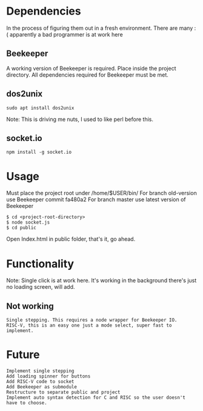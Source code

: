 # Dependencies
In the process of figuring them out in a fresh environment. There are many :( apparently a bad programmer is at work here

## Beekeeper
A working version of Beekeeper is required. Place inside the project directory.
All dependencies required for Beekeeper must be met.

## dos2unix
	sudo apt install dos2unix

Note: This is driving me nuts, I used to like perl before this.
## socket.io
	npm install -g socket.io

# Usage
Must place the project root under /home/$USER/bin/
For branch old-version use Beekeeper commit fa480a2
For branch master use latest version of Beekeeper

	$ cd <project-root-directory>
	$ node socket.js
	$ cd public

Open Index.html in public folder, that's it, go ahead.

# Functionality

Note: Single click is at work here. It's working in the background there's just no loading screen, will add.

## Not working
	Single stepping. This requires a node wrapper for Beekeeper IO.
	RISC-V, this is an easy one just a mode select, super fast to implement.

# Future
	Implement single stepping
	Add loading spinner for buttons
	Add RISC-V code to socket
	Add Beekeeper as submodule
	Restructure to separate public and project
	Implement auto syntax detection for C and RISC so the user doesn't have to choose.
